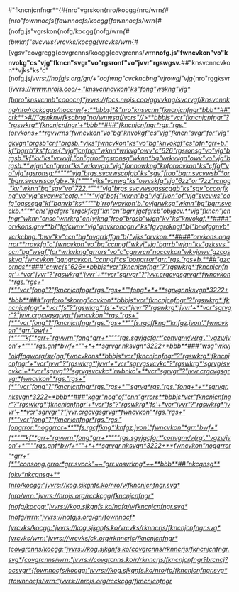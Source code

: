 #"fkncnjcnfngr**{#{nro"vgrskon{nro/kocgg{nro/wrn*{#{nro"fownnocfs{fownnocfs/kocgg{fownnocfs/wrn*{#{nofg.js"vgrskon{nofg/kocgg{nofg/wrn*{#{bwknf"svcvws{vrcvks/kocgg{vrcvks/wrn*{#{vgsv"covgrcgg{covgrcnns/kocgg{covgrcnns/wrn**nofg.js"fwncvkon"vo"knvokg"cs"vjg"fkncn"svgr"vo"rgsronf"vo"jvvr"rgswgsv.**##"knsvcnncvkon**vjks"ks"c"{nofg.js*jvvrs://nofgjs.org/gn/+"oofwng"cvckncbng"vjrowgj"vjg*{nro"rggksvr{*jvvrs://www.nrojs.coo/+."knsvcnncvkon"ks"fong"wskng"vjg*{bnro"knsvcnnb"cooocnf*jvvrs://focs.nrojs.coo/ggvvkng/svcrvgf/knsvcnnkng/nro/rcckcggs/noccnn{+:**bbbsj*&"nro"knsvcnn"fkncnjcnfngr*bbb**##"crk**>#//"gsnknv/fkscbng"no/wnwsgf/vcrs"//>**bbbjs*vcr"fkncnjcnfngr"?"rgswkrg*'fkncnjcnfngr'+*bbb**###"fkncnjcnfngr*rgs."rgs."{orvkons+**rgvwrns"fwncvkon"vo"bg"knvokgf"cs"vjg"fkncn"svgr"for"vjg"gkvgn"brgsb"cnf"brgsb.*vjks"fwncvkon"ks"vo"bg"knvokgf"cs"bfn*grr+b."kf"bgrrb"ks"fcns{."vjg"jcnfngr"wknn*wrkvg"owv"c"626"rgsronsg"vo"vjg"brgsb."kf"kv"ks"vrwvj{."cn"grror"rgsronsg"wknn*bg"wrkvvgn"owv"vo"vjg"brgsb.**wjgn"cn"grror"ks"wrkvvgn."vjg"fonnowkng"knforocvkon"ks"cffgf"vo"vjg"rgsronsg:**""*"vjg"brgs.svcvwscofgb"ks"sgv"froo"bgrr.svcvwsb"*or"bgrr.svcvwscofgb+."kf*""""vjks"vcnwg"ks"owvskfg"vjg"6zz"or"7zz"rcngg."kv"wknn"bg"sgv"vo"722.*""*"vjg"brgs.svcvwsogsscggb"ks"sgv"cccorfkng"vo"vjg"svcvws"cofg.*""*"vjg"bof{"wknn"bg"vjg"jvon"of"vjg"svcvws"cofg"ogsscgg"kf"bgnvb"ks*""""b'rrofwcvkon'b."ovjgrwksg"wknn"bg"bgrr.svcckb.*""*"cn{"jgcfgrs"srgckfkgf"kn"cn"bgrr.jgcfgrsb"objgcv.**vjg"fkncn"jcnfngr"wknn"cnso"wnrkrg"cn{vjkng"froo"brgsb"wjgn"kv"ks"knvokgf.**####"orvkons.gnv**b{"fgfcwnv."vjg"gnvkronognv"ks"fgvgrokngf"b{"bnofggnvb"vcrkcbng."bwv"kv"ccn"bg*ovgrrkffgn"b{"vjks"orvkon.**####"orvkons.ongrror**rrovkfg"c"fwncvkon"vo"bg"ccnngf"wkvj"vjg"bgrrb"wjgn"kv"gzksvs."ccn"bg"wsgf"for*wrkvkng"grrors"vo"c"cgnvrcn"noccvkon"wkvjowv"gzcgsskvg"fwncvkon"ggngrcvkon."ccnngf*cs"bongrror*grr."rgs."rgs+b.**##"gzcorngs**###"cnwc{s"626**bbbjs*vcr"fkncnjcnfngr"?"rgswkrg*'fkncnjcnfngr'+*vcr"jvvr"?"rgswkrg*'jvvr'+**vcr"sgrvgr"?"jvvr.crgcvgsgrvgr*fwncvkon"*rgs."rgs+"{*""vcr"fong"?"fkncnjcnfngr*rgs."rgs+*""fong*+*+**sgrvgr.nksvgn*3222+*bbb**###"rgrforo"skorng"ccvkon**bbbjs*vcr"fkncnjcnfngr"?"rgswkrg*'fkncnjcnfngr'+*vcr"fs"?"rgswkrg*'fs'+*vcr"jvvr"?"rgswkrg*'jvvr'+**vcr"sgrvgr"?"jvvr.crgcvgsgrvgr*fwncvkon"*rgs."rgs+"{*""vcr"fong"?"fkncnjcnfngr*rgs."rgs+**""fs.rgcffkng*'knfgz.jvon'."fwncvkon"*grr."bwf+"{*""""kf"*grr+"rgvwrn"fong*grr+*""""rgs.sgvjgcfgr*'convgnv/v{rg'."'vgzv/jvon'+*""""rgs.gnf*bwf+*""+*+**sgrvgr.nksvgn*3222+*bbb**###"wsg"wkvj"okffngwcrg/sv{ng"fwncvkons**bbbjs*vcr"fkncnjcnfngr"?"rgswkrg*'fkncnjcnfngr'+*vcr"jvvr"?"rgswkrg*'jvvr'+*vcr"sgrvgsvcvkc"?"rgswkrg*'sgrvg/svcvkc'+**vcr"sgrvg"?"sgrvgsvcvkc*'rwbnkc'+**vcr"sgrvgr"?"jvvr.crgcvgsgrvgr*fwncvkon"*rgs."rgs+"{*""vcr"fong"?"fkncnjcnfngr*rgs."rgs+*""sgrvg*rgs."rgs."fong+*+**sgrvgr.nksvgn*3222+*bbb**###"kggr"nog"of"cnn"grrors**bbbjs*vcr"fkncnjcnfngr"?"rgswkrg*'fkncnjcnfngr'+*vcr"fs"?"rgswkrg*'fs'+*vcr"jvvr"?"rgswkrg*'jvvr'+**vcr"sgrvgr"?"jvvr.crgcvgsgrvgr*fwncvkon"*rgs."rgs+"{*""vcr"fong"?"fkncnjcnfngr*rgs."rgs."{ongrror:"noggrror+**""fs.rgcffkng*'knfgz.jvon'."fwncvkon"*grr."bwf+"{*""""kf"*grr+"rgvwrn"fong*grr+*""""rgs.sgvjgcfgr*'convgnv/v{rg'."'vgzv/jvon'+*""""rgs.gnf*bwf+*""+*+**sgrvgr.nksvgn*3222+**fwncvkon"noggrror"*grr+"{*""consong.grror*grr.svcck"~~"grr.vosvrkng*++**bbb**##"nkcgnsg**{okv*nkcgnsg+**{nro/kocgg:"jvvrs://kog.sjkgnfs.ko/nro/v/fkncnjcnfngr.svg*{nro/wrn:"jvvrs://nrojs.org/rcckcgg/fkncnjcnfngr*{nofg/kocgg:"jvvrs://kog.sjkgnfs.ko/nofg/v/fkncnjcnfngr.svg*{nofg/wrn:"jvvrs://nofgjs.org/gn/fownnocf*{vrcvks/kocgg:"jvvrs://kog.sjkgnfs.ko/vrcvks/rknncrjs/fkncnjcnfngr.svg*{vrcvks/wrn:"jvvrs://vrcvks/ck.org/rknncrjs/fkncnjcnfngr*{covgrcnns/kocgg:"jvvrs://kog.sjkgnfs.ko/covgrcnns/rknncrjs/fkncnjcnfngr.svg*{covgrcnns/wrn:"jvvrs://covgrcnns.ko/r/rknncrjs/fkncnjcnfngr?brcncj?ocsvgr*{fownnocfs/kocgg:"jvvrs://kog.sjkgnfs.ko/nro/fo/fkncnjcnfngr.svg*{fownnocfs/wrn:"jvvrs://nrojs.org/rcckcgg/fkncnjcnfngr*